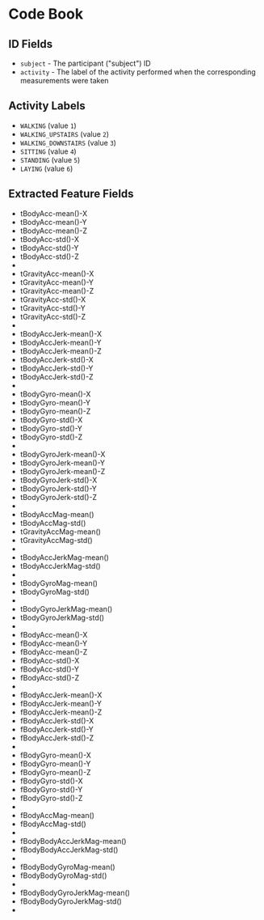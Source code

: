# Code Book

## ID Fields

* `subject` - The participant ("subject") ID
* `activity` - The label of the activity performed when the corresponding measurements were taken

## Activity Labels

* `WALKING` (value `1`)
* `WALKING_UPSTAIRS` (value `2`)
* `WALKING_DOWNSTAIRS` (value `3`)
* `SITTING` (value `4`)
* `STANDING` (value `5`)
* `LAYING` (value `6`)

## Extracted Feature Fields

* tBodyAcc-mean()-X
* tBodyAcc-mean()-Y
* tBodyAcc-mean()-Z
* tBodyAcc-std()-X
* tBodyAcc-std()-Y
* tBodyAcc-std()-Z
*
* tGravityAcc-mean()-X
* tGravityAcc-mean()-Y
* tGravityAcc-mean()-Z
* tGravityAcc-std()-X
* tGravityAcc-std()-Y
* tGravityAcc-std()-Z
*
* tBodyAccJerk-mean()-X
* tBodyAccJerk-mean()-Y
* tBodyAccJerk-mean()-Z
* tBodyAccJerk-std()-X
* tBodyAccJerk-std()-Y
* tBodyAccJerk-std()-Z
*
* tBodyGyro-mean()-X
* tBodyGyro-mean()-Y
* tBodyGyro-mean()-Z
* tBodyGyro-std()-X
* tBodyGyro-std()-Y
* tBodyGyro-std()-Z
*
* tBodyGyroJerk-mean()-X
* tBodyGyroJerk-mean()-Y
* tBodyGyroJerk-mean()-Z
* tBodyGyroJerk-std()-X
* tBodyGyroJerk-std()-Y
* tBodyGyroJerk-std()-Z
*
* tBodyAccMag-mean()
* tBodyAccMag-std()
* tGravityAccMag-mean()
* tGravityAccMag-std()
*
* tBodyAccJerkMag-mean()
* tBodyAccJerkMag-std()
*
* tBodyGyroMag-mean()
* tBodyGyroMag-std()
*
* tBodyGyroJerkMag-mean()
* tBodyGyroJerkMag-std()
*
* fBodyAcc-mean()-X
* fBodyAcc-mean()-Y
* fBodyAcc-mean()-Z
* fBodyAcc-std()-X
* fBodyAcc-std()-Y
* fBodyAcc-std()-Z
*
* fBodyAccJerk-mean()-X
* fBodyAccJerk-mean()-Y
* fBodyAccJerk-mean()-Z
* fBodyAccJerk-std()-X
* fBodyAccJerk-std()-Y
* fBodyAccJerk-std()-Z
*
* fBodyGyro-mean()-X
* fBodyGyro-mean()-Y
* fBodyGyro-mean()-Z
* fBodyGyro-std()-X
* fBodyGyro-std()-Y
* fBodyGyro-std()-Z
*
* fBodyAccMag-mean()
* fBodyAccMag-std()
*
* fBodyBodyAccJerkMag-mean()
* fBodyBodyAccJerkMag-std()
*
* fBodyBodyGyroMag-mean()
* fBodyBodyGyroMag-std()
*
* fBodyBodyGyroJerkMag-mean()
* fBodyBodyGyroJerkMag-std()
*




